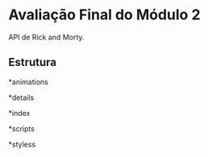 # Avaliação Final do Módulo 2
 API de Rick and Morty.

 ## Estrutura
*animations

*details

*index

*scripts

*styless
